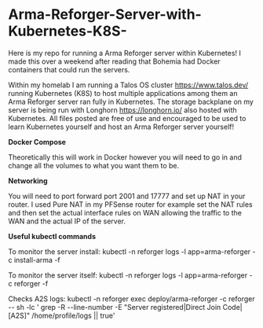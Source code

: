 # Arma-Reforger-Server-with-Kubernetes-K8S-
Here is my repo for running a Arma Reforger server within Kubernetes! I made this over a weekend after reading that Bohemia had Docker containers that could run the servers. 

Within my homelab I am running a Talos OS cluster https://www.talos.dev/ running Kubernetes (K8S) to host multiple applications among them an Arma Reforger server ran fully in Kubernetes. The storage backplane on my server is being run with Longhorn https://longhorn.io/ also hosted with Kubernetes. All files posted are free of use and encouraged to be used to learn Kubernetes yourself and host an Arma Reforger server yourself!

**Docker Compose** 

Theoretically this will work in Docker however you will need to go in and change all the volumes to what you want them to be. 

**Networking**

You will need to port forward port 2001 and 17777 and set up NAT in your router. I used Pure NAT in my PFSense router for example set the NAT rules and then set the actual interface rules on WAN allowing the traffic to the WAN and the actual IP of the server. 

**Useful kubectl commands** 

To monitor the server install: 
kubectl -n reforger logs -l app=arma-reforger -c install-arma -f

To monitor the server itself: 
kubectl -n reforger logs -l app=arma-reforger -c reforger -f

Checks A2S logs: 
kubectl -n reforger exec deploy/arma-reforger -c reforger -- sh -lc ' 
grep -R --line-number -E "Server registered|Direct Join Code|\[A2S\]" /home/profile/logs || true'
